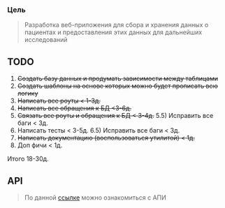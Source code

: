 ### Цель
> Разработка веб-приложения для сбора и хранения данных о пациентах и предоставления этих данных для дальнейших исследований

## TODO

1) ~~Создать базу данных и продумать зависимости между таблицами~~
2) ~~Создать шаблоны на основе которых можно будет прописать всю логику~~
3) ~~Написать все роуты < 1-3д.~~
4) ~~Написать все обращения к БД <3-6д.~~
5) ~~Связать все роуты и обращения к БД < 3-4д.~~
5.5) Исправить все баги  < 3д.
6) Написать тесты < 3-5д.
6.5) Исправить все баги  < 3д.
7) ~~Написать документацию (воспользоваться утилитой) < 1д.~~
8) Доп фичи < 1д.

Итого 18-30д.

## API
> По данной [ссылке](https://app.swaggerhub.com/apis/DANIILBAKHLANOV/oncomarker-api/1.0-oas3) можно ознакомиться с АПИ